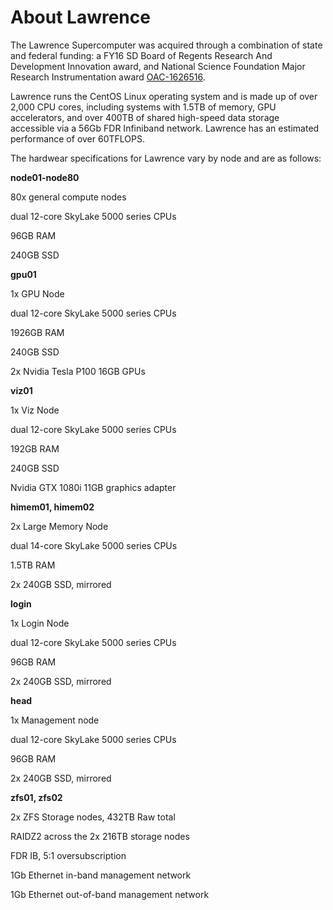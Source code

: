 # About Lawrence

The Lawrence Supercomputer was acquired through a combination of state and federal funding: a FY16 SD Board of Regents Research And Development Innovation award, and National Science Foundation Major Research Instrumentation award [OAC-1626516](https://nsf.gov/awardsearch/showAward?AWD_ID=1626516&HistoricalAwards=false). 

Lawrence runs the CentOS Linux operating system and is made up of over 2,000 CPU cores, including systems with 1.5TB of memory, GPU accelerators, and over 400TB of shared high-speed data storage accessible via a 56Gb FDR Infiniband network. Lawrence has an estimated performance of over 60TFLOPS.



The hardwear specifications for Lawrence vary by node and are as follows:



**node01-node80**

80x general compute nodes

dual 12-core SkyLake 5000 series CPUs

96GB RAM

240GB SSD



**gpu01**

1x GPU Node

dual 12-core SkyLake 5000 series CPUs

1926GB RAM

240GB SSD

2x Nvidia Tesla P100 16GB GPUs



**viz01**

1x Viz Node

dual 12-core SkyLake 5000 series CPUs

192GB RAM

240GB SSD

Nvidia GTX 1080i 11GB graphics adapter 



**himem01, himem02**

2x Large Memory Node

dual 14-core SkyLake 5000 series CPUs

1.5TB RAM

2x 240GB SSD, mirrored



**login**

1x Login Node

dual 12-core SkyLake 5000 series CPUs

96GB RAM

2x 240GB SSD, mirrored 



**head**

1x Management node

dual 12-core SkyLake 5000 series CPUs

96GB RAM

2x 240GB SSD, mirrored



**zfs01, zfs02**

2x ZFS Storage nodes, 432TB Raw total

RAIDZ2 across the 2x 216TB storage nodes

FDR IB, 5:1 oversubscription

1Gb Ethernet in-band management network

1Gb Ethernet out-of-band management network





